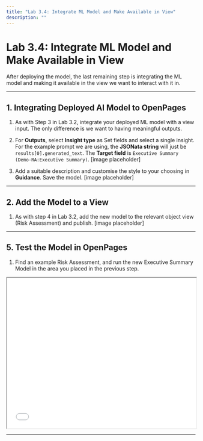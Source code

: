 ```yaml
---
title: "Lab 3.4: Integrate ML Model and Make Available in View"
description: ""
---
```


# Lab 3.4: Integrate ML Model and Make Available in View

After deploying the model, the last remaining step is integrating the ML model and making it available in the view we want to interact with it in. 

---

## 1. Integrating Deployed AI Model to OpenPages

1. As with Step 3 in Lab 3.2, integrate your deployed ML model with a view input. The only difference is we want to having meaningful outputs.  

2. For **Outputs**, select **Insight type** as Set fields and select a single insight. For the example prompt we are using, the **JSONata string** will just be `results[0].generated_text`. The **Target field** is `Executive Summary (Demo-RA:Executive Summary)`.
[image placeholder]

3. Add a suitable description and customise the style to your choosing in **Guidance**. Save the model.
[image placeholder]

---

## 2. Add the Model to a View 

1. As with step 4 in Lab 3.2, add the new model to the relevant object view (Risk Assessment) and publish. 
[image placeholder]

---

## 5. Test the Model in OpenPages

1. Find an example Risk Assessment, and run the new Executive Summary Model in the area you placed in the previous step.
<iframe src="view_input_json.json" width="100%" height="400px"></iframe>

---



